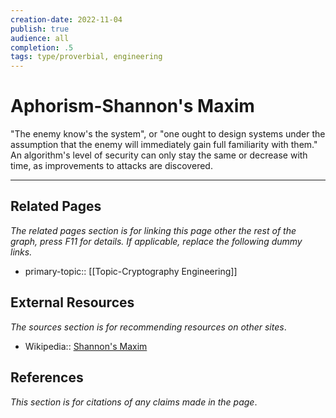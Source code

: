 ```yaml
---
creation-date: 2022-11-04
publish: true
audience: all
completion: .5
tags: type/proverbial, engineering 
---
```

# Aphorism-Shannon's Maxim
"The enemy know's the system", or "one ought to design systems under the assumption that the enemy will immediately gain full familiarity with them." An algorithm's level of security can only stay the same or decrease with time, as improvements to attacks are discovered.

---
## Related Pages
*The related pages section is for linking this page other the rest of the graph, press F11 for details. If applicable, replace the following dummy links.*
- primary-topic:: [[Topic-Cryptography Engineering]]

## External Resources
*The sources section is for recommending resources on other sites*.
- Wikipedia:: [Shannon's Maxim](https://en.wiktionary.org/wiki/Shannon%27s_maxim)

## References
*This section is for citations of any claims made in the page*.